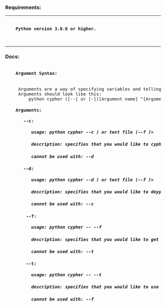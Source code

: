 <h3>Requirements:</h3>
<hr><pre>
<h4>    Python version 3.0.0 or higher.</h4>
</pre>
<hr>
<h3>Docs: </h3>
<pre>
<h4>    Argument Syntax:</h4><br>     Arguments are a way of specifying variables and telling the computer what to do. They must be directly run in the terminal and not specified after running program<br>     Arguments should look like this:<br>         python cypher ([--] or [-])[Argument name] "[Argument value]"
<h4>    Arguments:</h4><h4>       --c:</h4><h5>          usage: python cypher --c <text (--t <text>) or text file (--f <file>)></h5><h5>          description: specifies that you would like to cypher/encrypt</h5><h5>          cannot be used with: --d</h5><h4>       --d:</h4><h5>          usage: python cypher --d <ecrypted text (--t <ecrypted text>) or text file (--f <encrypted text file>)> <fingerprint (--ft for text or --ftf to get text from a file)></h5><h5>          description: specifies that you would like to deypher/decrypt</h5><h5>          cannot be used with: --c</h5><h4>        --f:</h4><h5>          usage: python cypher --<operation (--c or --d)> --f <text file></h5><h5>          description: specifies that you would like to get text from a file (encrypted text when decrypting)</h5><h5>          cannot be used with: --t</h5><h4>        --t:</h4><h5>          usage: python cypher --<operation (--c or --d)> --t <text></h5><h5>          description: specifies that you would like to use plain text (encrypted text when decrypting)</h5><h5>          cannot be used with: --f</h5>
